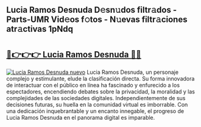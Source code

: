 ## Lucia Ramos Desnuda D𝚎sn𝚞dos filtr𝚊dos - Parts-UMR Vid𝚎os f𝚘tos - N𝚞evas filtr𝚊ciones atr𝚊ctivas 1pNdq

# <h2><a href="http://mb9ru2.tromn.icu/?c=Lucia+Ramos+Desnuda">🔗👉👉👉 Lucia Ramos Desnuda 🔗🔗</a></h2>

[![Lucia Ramos Desnuda nuevo](https://i.imgur.com/pEAQMta.gif)](http://mb9ru2.tromn.icu/?c=Lucia+Ramos+Desnuda)
Lucia Ramos Desnuda, un personaje complejo y estimulante, elude la clasificación directa. Su forma innovadora de interactuar con el público en línea ha fascinado y enfurecido a los espectadores, encendiendo debates sobre la privacidad, la moralidad y las complejidades de las sociedades digitales. Independientemente de sus decisiones futuras, su huella en la comunidad virtual es imborrable. Con una dedicación inquebrantable y un encanto innegable, el progreso de Lucia Ramos Desnuda en el panorama digital es imparable.
